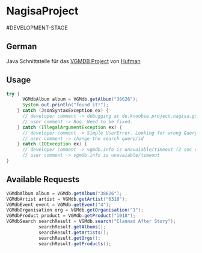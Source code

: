 # NagisaProject

#DEVELOPMENT-STAGE

## German

Java Schnittstelle für das [VGMDB Project](https://github.com/hufman/vgmdb) von [Hufman](https://github.com/hufman)

## Usage

```java
try {
      VGMdbAlbum album = VGMdb.getAlbum("38626");
      System.out.println("found it!");
    } catch (JsonSyntaxException ex) {
      // developer comment -> debugging at de.knoobie.project.nagisa.gson.model.dto.json.*
      // user comment -> Bug. Need to be fixed.
    } catch (IllegalArgumentException ex) {
      // developer comment -> Simple UserError. Looking for wrong Query/ID
      // user comment -> change the search query/id
    } catch (IOException ex) {
      // developer comment -> vgmdb.info is unavaiable/timeout (2 sec connection, 5 sec read)
      // user comment -> vgmdb.info is unavaiable/timeout
}
```

## Available Requests

```java
VGMdbAlbum album = VGMdb.getAlbum("38626");
VGMdbArtist artist = VGMdb.getArtist("6310");
VGMdbEvent event = VGMdb.getEvent("4");
VGMdbOrganisation org = VGMdb.getOrganisation("1");
VGMdbProduct product = VGMdb.getProduct("1018");
VGMdbSearch searchResult = VGMdb.search("Clannad After Story");
			searchResult.getAlbums();
			searchResult.getArtists();
			searchResult.getOrgs();
			searchResult.getProducts();

```
        
        

